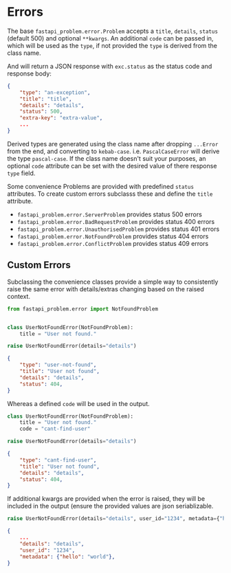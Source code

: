 # Errors

The base `fastapi_problem.error.Problem` accepts a `title`, `details`, `status`
(default 500) and optional `**kwargs`. An additional `code` can be passed in,
which will be used as the `type`, if not provided the `type` is derived from
the class name.

And will return a JSON response with `exc.status` as the status code and response body:

```json
{
    "type": "an-exception",
    "title": "title",
    "details": "details",
    "status": 500,
    "extra-key": "extra-value",
    ...
}
```

Derived types are generated using the class name after dropping `...Error` from
the end, and converting to `kebab-case`. i.e. `PascalCaseError` will derive the
type `pascal-case`. If the class name doesn't suit your purposes, an optional
`code` attribute can be set with the desired value of there response `type`
field.

Some convenience Problems are provided with predefined `status` attributes.
To create custom errors subclasss these and define the `title` attribute.

* `fastapi_problem.error.ServerProblem` provides status 500 errors
* `fastapi_problem.error.BadRequestProblem` provides status 400 errors
* `fastapi_problem.error.UnauthorisedProblem` provides status 401 errors
* `fastapi_problem.error.NotFoundProblem` provides status 404 errors
* `fastapi_problem.error.ConflictProblem` provides status 409 errors

## Custom Errors

Subclassing the convenience classes provide a simple way to consistently raise the same error
with details/extras changing based on the raised context.

```python
from fastapi_problem.error import NotFoundProblem


class UserNotFoundError(NotFoundProblem):
    title = "User not found."

raise UserNotFoundError(details="details")
```

```json
{
    "type": "user-not-found",
    "title": "User not found",
    "details": "details",
    "status": 404,
}
```

Whereas a defined `code` will be used in the output.

```python
class UserNotFoundError(NotFoundProblem):
    title = "User not found."
    code = "cant-find-user"

raise UserNotFoundError(details="details")
```

```json
{
    "type": "cant-find-user",
    "title": "User not found",
    "details": "details",
    "status": 404,
}
```

If additional kwargs are provided when the error is raised, they will be
included in the output (ensure the provided values are json seriablizable.


```python
raise UserNotFoundError(details="details", user_id="1234", metadata={"hello": "world"})
```

```json
{
    ...
    "details": "details",
    "user_id": "1234",
    "metadata": {"hello": "world"},
}
```
